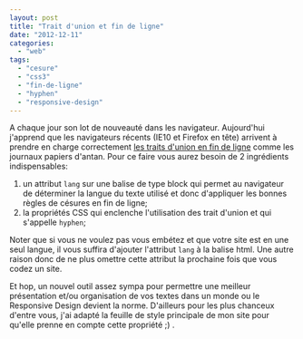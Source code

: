 ```yaml
---
layout: post
title: "Trait d'union et fin de ligne"
date: "2012-12-11"
categories: 
  - "web"
tags: 
  - "cesure"
  - "css3"
  - "fin-de-ligne"
  - "hyphen"
  - "responsive-design"
---
```


A chaque jour son lot de nouveauté dans les navigateur. Aujourd'hui j'apprend que les navigateurs récents (IE10 et Firefox en tête) arrivent à prendre en charge correctement [les traits d'union en fin de ligne](http://www.quirksmode.org/blog/archives/2012/11/hyphenation_wor.html "How to make Hyphenation works in mordern browsers") comme les journaux papiers d'antan. Pour ce faire vous aurez besoin de 2 ingrédients indispensables:

1. un attribut `lang` sur une balise de type block qui permet au navigateur de déterminer la langue du texte utilisé et donc d'appliquer les bonnes règles de césures en fin de ligne;
2. la propriétés CSS qui enclenche l'utilisation des trait d'union et qui s'appelle `hyphen`;

Noter que si vous ne voulez pas vous embétez et que votre site est en une seul langue, il vous suffira d'ajouter l'attribut `lang` à la balise html. Une autre raison donc de ne plus omettre cette attribut la prochaine fois que vous codez un site.

Et hop, un nouvel outil assez sympa pour permettre une meilleur présentation et/ou organisation de vos textes dans un monde ou le Responsive Design devient la norme. D'ailleurs pour les plus chanceux d'entre vous, j'ai adapté la feuille de style principale de mon site pour qu'elle prenne en compte cette propriété ;) .
